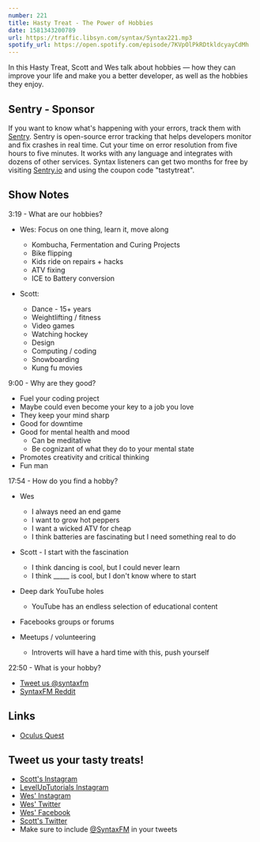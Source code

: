 ```yaml
---
number: 221
title: Hasty Treat - The Power of Hobbies
date: 1581343200789
url: https://traffic.libsyn.com/syntax/Syntax221.mp3
spotify_url: https://open.spotify.com/episode/7KVpOlPkRDtkldcyayCdMh
---
```


In this Hasty Treat, Scott and Wes talk about hobbies — how they can improve your life and make you a better developer, as well as the hobbies they enjoy.

## Sentry - Sponsor
If you want to know what's happening with your errors, track them with [Sentry](https://sentry.io/). Sentry is open-source error tracking that helps developers monitor and fix crashes in real time. Cut your time on error resolution from five hours to five minutes. It works with any language and integrates with dozens of other services. Syntax listeners can get two months for free by visiting [Sentry.io](https://sentry.io/) and using the coupon code "tastytreat".

## Show Notes

3:19 - What are our hobbies?

* Wes: Focus on one thing, learn it, move along
  * Kombucha, Fermentation and Curing Projects
  * Bike flipping
  * Kids ride on repairs + hacks
  * ATV fixing
  * ICE to Battery conversion

* Scott: 
  * Dance - 15+ years
  * Weightlifting / fitness
  * Video games
  * Watching hockey
  * Design
  * Computing / coding
  * Snowboarding
  * Kung fu movies

9:00 - Why are they good?

  * Fuel your coding project
  * Maybe could even become your key to a job you love
  * They keep your mind sharp
  * Good for downtime
  * Good for mental health and mood
    * Can be meditative
    * Be cognizant of what they do to your mental state
  * Promotes creativity and critical thinking
  * Fun man

17:54 - How do you find a hobby?

* Wes
  * I always need an end game
  * I want to grow hot peppers
  * I want a wicked ATV for cheap
  * I think batteries are fascinating but I need something real to do

* Scott - I start with the fascination
  * I think dancing is cool, but I could never learn
  * I think _____ is cool, but I don't know where to start

* Deep dark YouTube holes
  * YouTube has an endless selection of educational content
* Facebooks groups or forums
* Meetups / volunteering
  * Introverts will have a hard time with this, push yourself

22:50 - What is your hobby?

* [Tweet us @syntaxfm](https://twitter.com/SyntaxFM)
* [SyntaxFM Reddit](https://www.reddit.com/r/SyntaxFM/)

## Links
* [Oculus Quest](https://www.oculus.com/quest/)

## Tweet us your tasty treats!
* [Scott's Instagram](https://www.instagram.com/stolinski/)
* [LevelUpTutorials Instagram](https://www.instagram.com/LevelUpTutorials/)
* [Wes' Instagram](https://www.instagram.com/wesbos/)
* [Wes' Twitter](https://twitter.com/wesbos)
* [Wes' Facebook](https://www.facebook.com/wesbos.developer)
* [Scott's Twitter](https://twitter.com/stolinski)
* Make sure to include [@SyntaxFM](https://twitter.com/SyntaxFM) in your tweets
